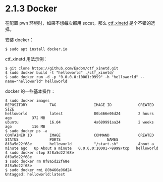 # 2.1.3 Docker

在配置 pwn 环境时，如果不想每次都用 socat，那么 [ctf_xinetd](https://github.com/Eadom/ctf_xinetd) 是个不错的选择。

安装 docker：

```shell
$ sudo apt install docker.io
```

ctf_xinetd 用法示例：

```shell
$ git clone https://github.com/Eadom/ctf_xinetd.git
$ sudo docker build -t "helloworld" ./ctf_xinetd/
$ sudo docker run -d -p "0.0.0.0:10001:9999" -h "helloworld" --name="helloworld" helloworld
```

docker 的一些基本操作：

```shell
$ sudo docker images 
REPOSITORY          TAG                 IMAGE ID            CREATED             SIZE
helloworld          latest              80b466e06d24        2 hours ago         372 MB
ubuntu              16.04               4a689991aa24        2 weeks ago         116 MB
$ sudo docker ps -a
CONTAINER ID        IMAGE               COMMAND             CREATED              STATUS              PORTS                     NAMES
8f8a5d22f68e        helloworld          "/start.sh"         About a minute ago   Up About a minute   0.0.0.0:10001->9999/tcp   helloworld
$ sudo docker stop 8f8a5d22f68e
8f8a5d22f68e
$ sudo docker rm 8f8a5d22f68e
8f8a5d22f68e
$ sudo docker rmi 80b466e06d24
Untagged: helloworld:latest
```
